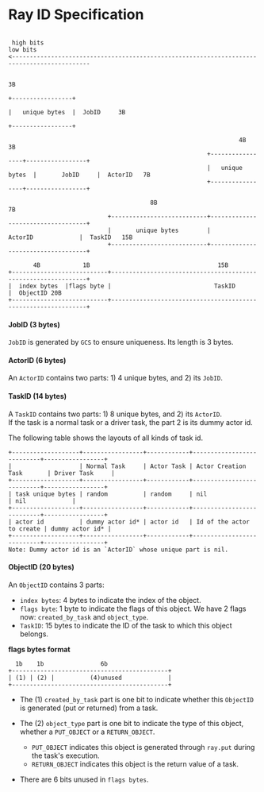 Ray ID Specification
============================================
```

 high bits                                                                           low bits
<--------------------------------------------------------------------------------------------

                                                                                   3B
                                                                          +-----------------+
                                                                          |   unique bytes  |  JobID     3B
                                                                          +-----------------+

                                                                 4B                3B
                                                        +-----------------+-----------------+
                                                        |   unique bytes  |       JobID     |  ActorID   7B
                                                        +-----------------+-----------------+

                                        8B                               7B
                            +---------------------------+-----------------------------------+
                            |       unique bytes        |               ActorID             |  TaskID   15B
                            +---------------------------+-----------------------------------+

       4B            1B                                    15B
+---------------------------+---------------------------------------------------------------+
|  index bytes  |flags byte |                             TaskID                            |  ObjectID 20B
+---------------------------+---------------------------------------------------------------+

```
#### JobID (3 bytes)
`JobID` is generated by `GCS` to ensure uniqueness. Its length is 3 bytes.

#### ActorID (6 bytes)
An `ActorID` contains two parts: 1) 4 unique bytes, and 2) its `JobID`.

#### TaskID (14 bytes)
A `TaskID` contains two parts: 1) 8 unique bytes, and 2) its `ActorID`.  
If the task is a normal task or a driver task, the part 2 is its dummy actor id.

The following table shows the layouts of all kinds of task id.
```
+-------------------+-----------------+------------+---------------------------+-----------------+
|                   | Normal Task     | Actor Task | Actor Creation Task       | Driver Task     |
+-------------------+-----------------+------------+---------------------------+-----------------+
| task unique bytes | random          | random     | nil                       | nil             |
+-------------------+-----------------+------------+---------------------------+-----------------+
| actor id          | dummy actor id* | actor id   | Id of the actor to create | dummy actor id* |
+-------------------+-----------------+------------+---------------------------+-----------------+
Note: Dummy actor id is an `ActorID` whose unique part is nil.
```

#### ObjectID (20 bytes)
An `ObjectID` contains 3 parts:
- `index bytes`: 4 bytes to indicate the index of the object.
- `flags byte`: 1 byte to indicate the flags of this object. We have 2 flags now: `created_by_task` and `object_type`.
- `TaskID`: 15 bytes to indicate the ID of the task to which this object belongs.

**flags bytes format**
```
  1b    1b                6b
+--------------------------------------------+
| (1) | (2) |          (4)unused             |
+--------------------------------------------+
```
- The (1) `created_by_task` part is one bit to indicate whether this `ObjectID` is generated (put or returned) from a task.

- The (2) `object_type` part is one bit to indicate the type of this object, whether a `PUT_OBJECT` or a `RETURN_OBJECT`.
    - `PUT_OBJECT` indicates this object is generated through `ray.put` during the task's execution.
    - `RETURN_OBJECT` indicates this object is the return value of a task.

- There are 6 bits unused in `flags bytes`.
